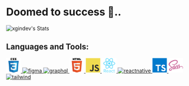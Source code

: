 # Doomed to success 💎..

![xgindev's Stats](https://github-readme-stats.vercel.app/api?username=xgindev&theme=vue-dark&show_icons=true&hide_border=true&count_private=true)

## Languages and Tools:
<p>	<a href="https://www.w3schools.com/css/" target="_blank" rel="noreferrer">
		<img src="https://raw.githubusercontent.com/devicons/devicon/master/icons/css3/css3-original-wordmark.svg" alt="css3" width="40" height="40" />
	</a>
	<a href="https://www.figma.com/" target="_blank" rel="noreferrer">
		<img src="https://www.vectorlogo.zone/logos/figma/figma-icon.svg" alt="figma" width="40" height="40" />
	</a>
	<a href="https://graphql.org" target="_blank" rel="noreferrer">
		<img src="https://www.vectorlogo.zone/logos/graphql/graphql-icon.svg" alt="graphql" width="40" height="40" />
	</a>
	<a href="https://www.w3.org/html/" target="_blank" rel="noreferrer">
		<img src="https://raw.githubusercontent.com/devicons/devicon/master/icons/html5/html5-original-wordmark.svg" alt="html5" width="40" height="40" />
	</a>
	<a href="https://developer.mozilla.org/en-US/docs/Web/JavaScript" target="_blank" rel="noreferrer">
		<img src="https://raw.githubusercontent.com/devicons/devicon/master/icons/javascript/javascript-original.svg" alt="javascript" width="40" height="40" />
	</a>
  	<a href="https://reactjs.org/" target="_blank" rel="noreferrer">
		<img src="https://raw.githubusercontent.com/devicons/devicon/master/icons/react/react-original-wordmark.svg" alt="react" width="40" height="40" />
	</a>
	<a href="https://reactnative.dev/" target="_blank" rel="noreferrer">
		<img src="https://reactnative.dev/img/header_logo.svg" alt="reactnative" width="40" height="40" />
	</a>
  	<a href="https://www.typescriptlang.org/" target="_blank" rel="noreferrer">
		<img src="https://raw.githubusercontent.com/devicons/devicon/master/icons/typescript/typescript-original.svg" alt="typescript" width="40" height="40" />
	</a>
  	<a href="https://sass-lang.com" target="_blank" rel="noreferrer">
		<img src="https://raw.githubusercontent.com/devicons/devicon/master/icons/sass/sass-original.svg" alt="sass" width="40" height="40" />
	</a>
	<a href="https://tailwindcss.com/" target="_blank" rel="noreferrer">
		<img src="https://www.vectorlogo.zone/logos/tailwindcss/tailwindcss-icon.svg" alt="tailwind" width="40" height="40" />
	</a>
</p>
